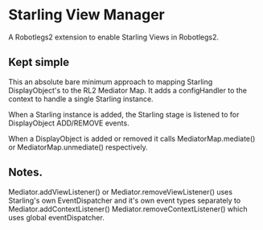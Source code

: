 # Starling View Manager

A Robotlegs2 extension to enable Starling Views in Robotlegs2.

## Kept simple
This an absolute bare minimum approach to mapping Starling DisplayObject's to the RL2 Mediator Map.
It adds a configHandler to the context to handle a single Starling instance.

When a Starling instance is added, the Starling stage is listened to for DisplayObject ADD/REMOVE events.

When a DisplayObject is added or removed it calls MediatorMap.mediate() 
or MediatorMap.unmediate() respectively.


## Notes.
Mediator.addViewListener() or Mediator.removeViewListener() uses Starling's own EventDispatcher and it's own event types
separately to Mediator.addContextListener() Mediator.removeContextListener() which uses global eventDispatcher.




